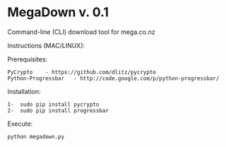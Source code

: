 MegaDown v. 0.1
===============

Command-line (CLI) download tool for mega.co.nz

Instructions (MAC/LINUX):

Prerequisites:

    PyCrypto    - https://github.com/dlitz/pycrypto
    Python-Progressbar   - http://code.google.com/p/python-progressbar/

Installation:

    1-  sudo pip install pycrypto
    2-  sudo pip install progressbar
    
Execute:

    python megadown.py
    
